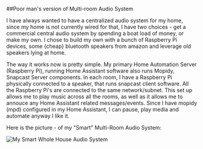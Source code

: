##Poor man's version of Multi-room Audio System

I have always wanted to have a centralized audio system for my home, since my home is not currently wired for that, I have two choices  - get a commercial central audio system by spending a boat load of money, or make my own. I chose to build my own with a bunch of Raspberry Pi devices, some {cheap} bluetooth speakers from amazon and leverage old speakers lying at home.

The way it works now is pretty simple. My primary Home Automation Server (Raspberry Pi), running Home Assistant software also runs Mopidy, Snapcast Server components. In each room, I have a Raspberry Pi physically connected to a speaker, that runs snapcast client software. All the Raspberry Pi's are connected to the same network/subnet. This set up allows me to play music across all the rooms, as well as it allows me to annouce any Home Assistant related messages/events. Since I have mopidy (mpd) configured in my Home Assistant, I can pause, play media and automate anyway I like it.

Here is the picture - of my "Smart" Multi-Room Audio System:

![My Smart Whole House Audio System ](https://github.com/skalavala/smarthome/blob/master/images/MultiroomAudioSystem-Kalavala.jpg)
